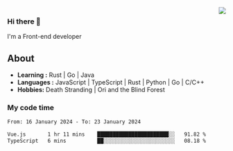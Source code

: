 <img align='right' src="https://github-readme-stats.vercel.app/api?username=strugglebak&show_icons=true">

### Hi there 👋

I'm a Front-end developer

## About

-  **Learning :** Rust | Go | Java
-  **Languages :** JavaScript | TypeScript | Rust | Python | Go | C/C++
-  **Hobbies:** Death Stranding | Ori and the Blind Forest

### My code time

<!--START_SECTION:waka-->

```txt
From: 16 January 2024 - To: 23 January 2024

Vue.js       1 hr 11 mins    ███████████████████████░░   91.82 %
TypeScript   6 mins          ██░░░░░░░░░░░░░░░░░░░░░░░   08.18 %
```

<!--END_SECTION:waka-->
